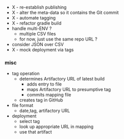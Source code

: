 
* X - re-establish publishing
* X - alter the meta-data so it contains the Git commit
* X - automate tagging
* X - refactor gradle build
* handle multi-ENV ?
    * multiple CSV files
    * for now, just use the same repo URL ?
* consider JSON over CSV
* X - mock deployment via tags

### misc

* tag operation
    * determines Artifactory URL of latest build
        * adds entry to file
        * maps Artifactory URL to presumptive tag 
        * commits mapping file
    * creates tag in GitHub
* file format
    * date,tag, artifactory URL
* deployment
    * select tag
    * look up appropriate URL in mapping
    * use that artifact
